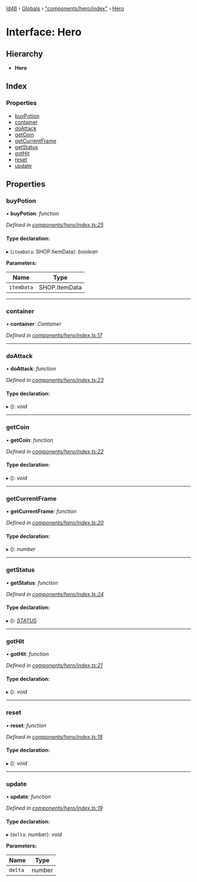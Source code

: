 [ld46](../README.md) › [Globals](../globals.md) › ["components/hero/index"](../modules/_components_hero_index_.md) › [Hero](_components_hero_index_.hero.md)

# Interface: Hero

## Hierarchy

* **Hero**

## Index

### Properties

* [buyPotion](_components_hero_index_.hero.md#buypotion)
* [container](_components_hero_index_.hero.md#container)
* [doAttack](_components_hero_index_.hero.md#doattack)
* [getCoin](_components_hero_index_.hero.md#getcoin)
* [getCurrentFrame](_components_hero_index_.hero.md#getcurrentframe)
* [getStatus](_components_hero_index_.hero.md#getstatus)
* [gotHit](_components_hero_index_.hero.md#gothit)
* [reset](_components_hero_index_.hero.md#reset)
* [update](_components_hero_index_.hero.md#update)

## Properties

###  buyPotion

• **buyPotion**: *function*

*Defined in [components/hero/index.ts:25](https://github.com/jrod-disco/ld46-keepalive/blob/0d14d56/src/components/hero/index.ts#L25)*

#### Type declaration:

▸ (`itemData`: SHOP.ItemData): *boolean*

**Parameters:**

Name | Type |
------ | ------ |
`itemData` | SHOP.ItemData |

___

###  container

• **container**: *Container*

*Defined in [components/hero/index.ts:17](https://github.com/jrod-disco/ld46-keepalive/blob/0d14d56/src/components/hero/index.ts#L17)*

___

###  doAttack

• **doAttack**: *function*

*Defined in [components/hero/index.ts:23](https://github.com/jrod-disco/ld46-keepalive/blob/0d14d56/src/components/hero/index.ts#L23)*

#### Type declaration:

▸ (): *void*

___

###  getCoin

• **getCoin**: *function*

*Defined in [components/hero/index.ts:22](https://github.com/jrod-disco/ld46-keepalive/blob/0d14d56/src/components/hero/index.ts#L22)*

#### Type declaration:

▸ (): *void*

___

###  getCurrentFrame

• **getCurrentFrame**: *function*

*Defined in [components/hero/index.ts:20](https://github.com/jrod-disco/ld46-keepalive/blob/0d14d56/src/components/hero/index.ts#L20)*

#### Type declaration:

▸ (): *number*

___

###  getStatus

• **getStatus**: *function*

*Defined in [components/hero/index.ts:24](https://github.com/jrod-disco/ld46-keepalive/blob/0d14d56/src/components/hero/index.ts#L24)*

#### Type declaration:

▸ (): *[STATUS](../enums/_components_hero_index_.status.md)*

___

###  gotHit

• **gotHit**: *function*

*Defined in [components/hero/index.ts:21](https://github.com/jrod-disco/ld46-keepalive/blob/0d14d56/src/components/hero/index.ts#L21)*

#### Type declaration:

▸ (): *void*

___

###  reset

• **reset**: *function*

*Defined in [components/hero/index.ts:18](https://github.com/jrod-disco/ld46-keepalive/blob/0d14d56/src/components/hero/index.ts#L18)*

#### Type declaration:

▸ (): *void*

___

###  update

• **update**: *function*

*Defined in [components/hero/index.ts:19](https://github.com/jrod-disco/ld46-keepalive/blob/0d14d56/src/components/hero/index.ts#L19)*

#### Type declaration:

▸ (`delta`: number): *void*

**Parameters:**

Name | Type |
------ | ------ |
`delta` | number |

